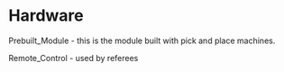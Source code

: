 Hardware
====================

Prebuilt_Module - this is the module built with pick and place machines.

Remote_Control - used by referees

